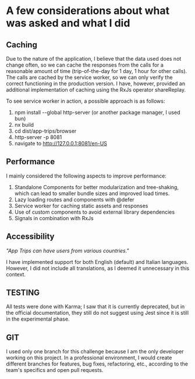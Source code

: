 # A few considerations about what was asked and what I did 

## Caching
Due to the nature of the application, I believe that the data used does not change often, so we can cache the responses from the calls for a reasonable amount of time (trip-of-the-day for 1 day, 1 hour for other calls). 
The calls are cached by the service worker, so we can only verify the correct functioning in the production version.
I have, however, provided an additional implementation of caching using the RxJs operator shareReplay.

To see service worker in action, a possible approach is as follows:
1. npm install --global http-server (or another package manager, I used bun)
2. nx build
3. cd dist/app-trips/browser
4. http-server -p 8081
5. navigate to http://127.0.0.1:8081/en-US

## Performance
I mainly considered the following aspects to improve performance:

1. Standalone Components for better modularization and tree-shaking, which can lead to smaller bundle sizes and improved load times.
2. Lazy loading routes and components with @defer
3. Service worker for caching static assets and responses
4. Use of custom components to avoid external library dependencies
5. Signals in combination with RxJs

## Accessibility
*"App Trips can have users from various countries."*

I have implemented support for both English (default) and Italian languages. However, I did not include all translations, as I deemed it unnecessary in this context. 

## TESTING
All tests were done with Karma; I saw that it is currently deprecated, but in the official documentation, they still do not suggest using Jest since it is still in the experimental phase.


## GIT
I used only one branch for this challenge because I am the only developer working on this project. In a professional environment, I would create different branches for features, bug fixes, refactoring, etc., according to the team's specifics and open pull requests.
